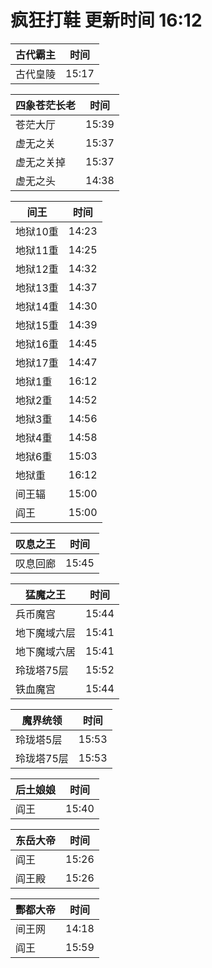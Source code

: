 # 疯狂打鞋 更新时间 16:12

| 古代霸主   | 时间    |
|--------|-------|
| 古代皇陵 | 15:17 |

| 四象苍茫长老   | 时间    |
|--------|-------|
| 苍茫大厅 | 15:39 |
| 虚无之关 | 15:37 |
| 虚无之关掉 | 15:37 |
| 虚无之头 | 14:38 |

| 间王   | 时间    |
|--------|-------|
| 地狱10重 | 14:23 |
| 地狱11重 | 14:25 |
| 地狱12重 | 14:32 |
| 地狱13重 | 14:37 |
| 地狱14重 | 14:30 |
| 地狱15重 | 14:39 |
| 地狱16重 | 14:45 |
| 地狱17重 | 14:47 |
| 地狱1重 | 16:12 |
| 地狱2重 | 14:52 |
| 地狱3重 | 14:56 |
| 地狱4重 | 14:58 |
| 地狱6重 | 15:03 |
| 地狱重 | 16:12 |
| 间王辐 | 15:00 |
| 阎王 | 15:00 |

| 叹息之王   | 时间    |
|--------|-------|
| 叹息回廊 | 15:45 |

| 猛魔之王   | 时间    |
|--------|-------|
| 兵币魔宫 | 15:44 |
| 地下魔域六层 | 15:41 |
| 地下魔域六居 | 15:41 |
| 玲珑塔75层 | 15:52 |
| 铁血魔宫 | 15:44 |

| 魔界统领   | 时间    |
|--------|-------|
| 玲珑塔5层 | 15:53 |
| 玲珑塔75层 | 15:53 |

| 后土娘娘   | 时间    |
|--------|-------|
| 阎王 | 15:40 |

| 东岳大帝   | 时间    |
|--------|-------|
| 阎王 | 15:26 |
| 阎王殿 | 15:26 |

| 酆都大帝   | 时间    |
|--------|-------|
| 间王网 | 14:18 |
| 阎王 | 15:59 |
